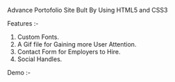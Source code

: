 Advance Portofolio Site Bult By Using HTML5 and CSS3

Features :-
1. Custom Fonts.
2. A Gif file for Gaining more User Attention.
1. Contact Form for Employers to Hire.
2. Social Handles.

Demo :-
